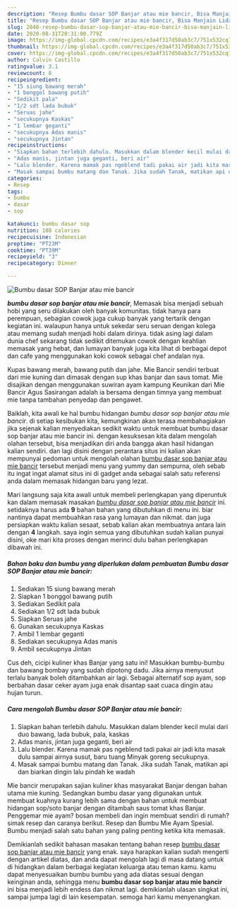 ```yaml
---
description: "Resep Bumbu dasar SOP Banjar atau mie bancir, Bisa Manjain Lidah"
title: "Resep Bumbu dasar SOP Banjar atau mie bancir, Bisa Manjain Lidah"
slug: 2848-resep-bumbu-dasar-sop-banjar-atau-mie-bancir-bisa-manjain-lidah
date: 2020-08-31T20:31:00.779Z
image: https://img-global.cpcdn.com/recipes/e3a4f317d50ab3c7/751x532cq70/bumbu-dasar-sop-banjar-atau-mie-bancir-foto-resep-utama.jpg
thumbnail: https://img-global.cpcdn.com/recipes/e3a4f317d50ab3c7/751x532cq70/bumbu-dasar-sop-banjar-atau-mie-bancir-foto-resep-utama.jpg
cover: https://img-global.cpcdn.com/recipes/e3a4f317d50ab3c7/751x532cq70/bumbu-dasar-sop-banjar-atau-mie-bancir-foto-resep-utama.jpg
author: Calvin Castillo
ratingvalue: 3.1
reviewcount: 8
recipeingredient:
- "15 siung bawang merah"
- "1 bonggol bawang putih"
- "Sedikit pala"
- "1/2 sdt lada bubuk"
- "Seruas jahe"
- "secukupnya Kaskas"
- "1 lembar geganti"
- "secukupnya Adas manis"
- "secukupnya Jintan"
recipeinstructions:
- "Siapkan bahan terlebih dahulu. Masukkan dalam blender kecil mulai dari duo bawang, lada bubuk, pala, kaskas"
- "Adas manis, jintan juga geganti, beri air"
- "Lalu blender. Karena mamak pas ngeblend tadi pakai air jadi kita masak dulu sampai airnya susut, baru tuang Minyak goreng secukupnya."
- "Masak sampai bumbu matang dan Tanak. Jika sudah Tanak, matikan api dan biarkan dingin lalu pindah ke wadah"
categories:
- Resep
tags:
- bumbu
- dasar
- sop

katakunci: bumbu dasar sop 
nutrition: 188 calories
recipecuisine: Indonesian
preptime: "PT23M"
cooktime: "PT39M"
recipeyield: "3"
recipecategory: Dinner

---
```



![Bumbu dasar SOP Banjar atau mie bancir](https://img-global.cpcdn.com/recipes/e3a4f317d50ab3c7/751x532cq70/bumbu-dasar-sop-banjar-atau-mie-bancir-foto-resep-utama.jpg)

<b><i>bumbu dasar sop banjar atau mie bancir</i></b>, Memasak bisa menjadi sebuah hobi yang seru dilakukan oleh banyak komunitas. tidak hanya para perempuan, sebagian cowok juga cukup banyak yang tertarik dengan kegiatan ini. walaupun hanya untuk sekedar seru seruan dengan kolega atau memang sudah menjadi hobi dalam dirinya. tidak asing lagi dalam dunia chef sekarang tidak sedikit ditemukan cowok dengan keahlian memasak yang hebat, dan lumayan banyak juga kita lihat di berbagai depot dan cafe yang menggunakan koki cowok sebagai chef andalan nya.

Kupas bawang merah, bawang putih dan jahe. Mie Bancir sendiri terbuat dari mie kuning dan dimasak dengan sup khas banjar dan saus tomat. Mie disajikan dengan menggunakan suwiran ayam kampung Keunikan dari Mie Bancir Agus Sasirangan adalah ia bersama dengan timnya yang membuat mie tanpa tambahan penyedap dan pengawet.

Baiklah, kita awali ke hal bumbu hidangan <i>bumbu dasar sop banjar atau mie bancir</i>. di setiap kesibukan kita, kemungkinan akan terasa membahagiakan jika sejenak kalian menyediakan sedikit waktu untuk membuat bumbu dasar sop banjar atau mie bancir ini. dengan kesuksesan kita dalam mengolah olahan tersebut, bisa menjadikan diri anda bangga akan hasil hidangan kalian sendiri. dan lagi disini dengan perantara situs ini kalian akan mempunyai pedoman untuk mengolah olahan <u>bumbu dasar sop banjar atau mie bancir</u> tersebut menjadi menu yang yummy dan sempurna, oleh sebab itu ingat ingat alamat situs ini di gadget anda sebagai salah satu referensi anda dalam memasak hidangan baru yang lezat.


Mari langsung saja kita awali untuk membeli perlengkapan yang diperuntuk kan dalam memasak masakan <u><i>bumbu dasar sop banjar atau mie bancir</i></u> ini. setidaknya harus ada <b>9</b> bahan bahan yang dibutuhkan di menu ini. biar nantinya dapat membuahkan rasa yang lumayan dan nikmat. dan juga persiapkan waktu kalian sesaat, sebab kalian akan membuatnya antara lain dengan <b>4</b> langkah. saya ingin semua yang dibutuhkan sudah kalian punyai disini, oke mari kita proses dengan merinci dulu bahan perlengkapan dibawah ini.

<!--inarticleads1-->

##### Bahan baku dan bumbu yang diperlukan dalam pembuatan Bumbu dasar SOP Banjar atau mie bancir:

1. Sediakan 15 siung bawang merah
1. Siapkan 1 bonggol bawang putih
1. Sediakan Sedikit pala
1. Sediakan 1/2 sdt lada bubuk
1. Siapkan Seruas jahe
1. Gunakan secukupnya Kaskas
1. Ambil 1 lembar geganti
1. Sediakan secukupnya Adas manis
1. Ambil secukupnya Jintan


Cus deh, cicipi kuliner khas Banjar yang satu ini! Masukkan bumbu-bumbu dan bawang bombay yang sudah dipotong dadu. Jika airnya menyusut terlalu banyak boleh ditambahkan air lagi. Sebagai alternatif sop ayam, sop berbahan dasar ceker ayam juga enak disantap saat cuaca dingin atau hujan turun. 

<!--inarticleads2-->

##### Cara mengolah Bumbu dasar SOP Banjar atau mie bancir:

1. Siapkan bahan terlebih dahulu. Masukkan dalam blender kecil mulai dari duo bawang, lada bubuk, pala, kaskas
1. Adas manis, jintan juga geganti, beri air
1. Lalu blender. Karena mamak pas ngeblend tadi pakai air jadi kita masak dulu sampai airnya susut, baru tuang Minyak goreng secukupnya.
1. Masak sampai bumbu matang dan Tanak. Jika sudah Tanak, matikan api dan biarkan dingin lalu pindah ke wadah


Mie bancir merupakan sajian kuliner khas masyarakat Banjar dengan bahan utama mie kuning. Sedangkan bumbu dasar yang digunakan untuk membuat kuahnya kurang lebih sama dengan bahan untuk membuat hidangan sop/soto banjar dengan ditambah saus tomat khas Banjar. Penggemar mie ayam? bosan membeli dan ingin membuat sendiri di rumah? simak resep dan caranya berikut. Resep dan Bumbu Mie Ayam Spesial. Bumbu menjadi salah satu bahan yang paling penting ketika kita memasak. 

Demikianlah sedikit bahasan masakan tentang bahan resep <u>bumbu dasar sop banjar atau mie bancir</u> yang enak. saya harapkan kalian sudah mengerti dengan artikel diatas, dan anda dapat mengolah lagi di masa datang untuk di hidangkan dalam berbagai kegiatan keluarga atau teman kamu. kamu dapat menyesuaikan bumbu bumbu yang ada diatas sesuai dengan keinginan anda, sehingga menu <b>bumbu dasar sop banjar atau mie bancir</b> ini bisa menjadi lebih endess dan nikmat lagi. demikianlah ulasan singkat ini, sampai jumpa lagi di lain kesempatan. semoga hari kamu menyenangkan.
